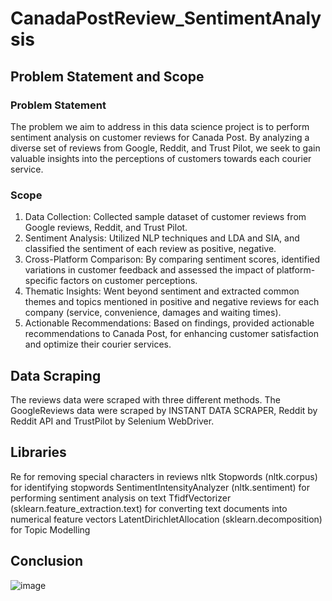 # CanadaPostReview_SentimentAnalysis
## Problem Statement and Scope
### Problem Statement 
The problem we aim to address in this data science project is to perform sentiment analysis on customer reviews for Canada Post. By analyzing a diverse set of reviews from Google, Reddit, and Trust Pilot, we seek to gain valuable insights into the perceptions of customers towards each courier service.
### Scope
1. Data Collection: Collected sample dataset of customer reviews from Google reviews, Reddit, and Trust Pilot.
2. Sentiment Analysis: Utilized NLP techniques and LDA and SIA, and classified the sentiment of each review as positive, negative.
3. Cross-Platform Comparison: By comparing sentiment scores, identified variations in customer feedback and assessed the impact of platform-specific factors on customer perceptions.
4. Thematic Insights: Went beyond sentiment and extracted common themes and topics mentioned in positive and negative reviews for each company (service, convenience, damages and waiting times). 
5. Actionable Recommendations: Based on findings, provided actionable recommendations to Canada Post, for enhancing customer satisfaction and optimize their courier services.

## Data Scraping 
The reviews data were scraped with three different methods. The GoogleReviews data were scraped by INSTANT DATA SCRAPER, Reddit by Reddit API and TrustPilot by Selenium WebDriver. 

## Libraries 
Re for removing special characters in reviews
nltk
Stopwords (nltk.corpus) for identifying stopwords
SentimentIntensityAnalyzer (nltk.sentiment) for performing sentiment analysis on text
TfidfVectorizer (sklearn.feature_extraction.text) for converting text documents into numerical feature vectors 
LatentDirichletAllocation (sklearn.decomposition) for Topic Modelling

## Conclusion
![image](https://github.com/masonma99/CanadaPostReview_SentimentAnalysis/assets/108998129/8e01e43f-a859-4e1c-894a-48b59645670c)
